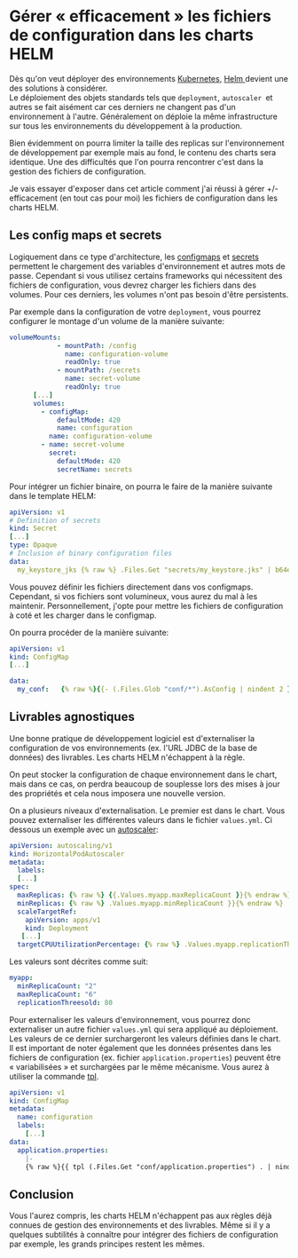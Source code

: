 # Gérer « efficacement » les fichiers de configuration dans les charts HELM

  Dès qu'on veut déployer des environnements <a href="https://kubernetes.io/">Kubernetes</a>, <a href="https://helm.sh/">Helm </a>devient une des solutions à considérer.<br />Le déploiement des objets standards tels que <code>deployment</code>, <code>autoscaler </code>et autres se fait aisément car ces derniers ne changent pas d'un environnement à l'autre. Généralement on déploie la même infrastructure sur tous les environnements du développement à la production.

Bien évidemment on pourra limiter la taille des replicas sur l'environnement de développement par exemple mais au fond, le contenu des charts sera identique. Une des difficultés que l'on pourra rencontrer c'est dans la gestion des fichiers de configuration. 

Je vais essayer d'exposer dans cet article comment j'ai réussi à gérer +/- efficacement (en tout cas pour moi) les fichiers de configuration dans les charts HELM.

## Les config maps et secrets

Logiquement dans ce type d'architecture, les [configmaps](https://kubernetes.io/docs/concepts/configuration/configmap/) et [secrets](https://kubernetes.io/docs/concepts/configuration/secret/) permettent le chargement des variables d'environnement et autres mots de passe. Cependant si vous utilisez certains frameworks qui nécessitent des fichiers de configuration, vous devrez charger les fichiers dans des volumes. Pour ces derniers, les volumes n'ont pas besoin d'être persistents.

Par exemple dans la configuration de votre `deployment`, vous pourrez configurer le montage d'un volume de la manière suivante:  


```yaml
volumeMounts:
            - mountPath: /config
              name: configuration-volume
              readOnly: true
            - mountPath: /secrets
              name: secret-volume
              readOnly: true
      [...]
      volumes:
        - configMap:
            defaultMode: 420
            name: configuration
          name: configuration-volume
        - name: secret-volume
          secret:
            defaultMode: 420
            secretName: secrets
```


Pour intégrer un fichier binaire, on pourra le faire de la manière suivante dans le template HELM:

```yaml
apiVersion: v1
# Definition of secrets
kind: Secret
[...]
type: Opaque
# Inclusion of binary configuration files
data:
  my_keystore_jks {% raw %} .Files.Get "secrets/my_keystore.jks" | b64enc }} {% endraw %}
```


Vous pouvez définir les fichiers directement dans vos configmaps. Cependant, si vos fichiers sont volumineux, vous aurez du mal à les maintenir. Personnellement, j'opte pour mettre les fichiers de configuration à coté et les charger dans le configmap.

On pourra procéder de la manière suivante:

```yaml
apiVersion: v1
kind: ConfigMap
[...]

data:
  my_conf:   {% raw %}{{- (.Files.Glob "conf/*").AsConfig | nindent 2 }} {% endraw %}

```


## Livrables agnostiques

Une bonne pratique de développement logiciel est d'externaliser la configuration de vos environnements (ex. l'URL JDBC de la base de données) des livrables. Les charts HELM n'échappent à la règle.

On peut stocker la configuration de chaque environnement dans le chart, mais dans ce cas, on perdra beaucoup de souplesse lors des mises à jour des propriétés et cela nous imposera une nouvelle version.

On a plusieurs niveaux d'externalisation. Le premier est dans le chart. Vous pouvez externaliser les différentes valeurs dans le fichier `values.yml`. Ci dessous un exemple avec un [autoscaler](https://kubernetes.io/docs/tasks/run-application/horizontal-pod-autoscale/):

```yaml
apiVersion: autoscaling/v1
kind: HorizontalPodAutoscaler
metadata:
  labels:
  [...]
spec:
  maxReplicas: {% raw %} {{.Values.myapp.maxReplicaCount }}{% endraw %}
  minReplicas: {% raw %} .Values.myapp.minReplicaCount }}{% endraw %}
  scaleTargetRef:
    apiVersion: apps/v1
    kind: Deployment
   [...]
  targetCPUUtilizationPercentage: {% raw %} .Values.myapp.replicationThreesold }}{% endraw %}

```


Les valeurs sont décrites comme suit:

```yaml
myapp:
  minReplicaCount: "2"
  maxReplicaCount: "6"
  replicationThreesold: 80
```


Pour externaliser les valeurs d'environnement, vous pourrez donc externaliser un autre fichier `values.yml` qui sera appliqué au déploiement. Les valeurs de ce dernier surchargeront les valeurs définies dans le chart.  
Il est important de noter également que les données présentes dans les fichiers de configuration (ex. fichier `application.properties`) peuvent être « variabilisées » et surchargées par le même mécanisme. Vous aurez à utiliser la commande [tpl](https://helm.sh/docs/chart_template_guide/functions_and_pipelines/).  


```yaml
apiVersion: v1
kind: ConfigMap
metadata:
  name: configuration
  labels:
    [...]
data:
  application.properties: 
    |- 
    {% raw %}{{ tpl (.Files.Get "conf/application.properties") . | nindent 4}} {% endraw %}
```


## Conclusion

Vous l'aurez compris, les charts HELM n'échappent pas aux règles déjà connues de gestion des environnements et des livrables. Même si il y a quelques subtilités à connaître pour intégrer des fichiers de configuration par exemple, les grands principes restent les mêmes.

